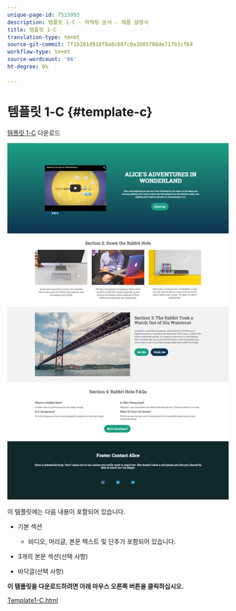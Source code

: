 ```yaml
---
unique-page-id: 7515993
description: 템플릿 1-C - 마케팅 문서 - 제품 설명서
title: 템플릿 1-C
translation-type: tm+mt
source-git-commit: 7f1b281d918f8a8c68fc0a3605f88de717b3cf64
workflow-type: tm+mt
source-wordcount: '66'
ht-degree: 0%

---
```



# 템플릿 1-C {#template-c}

[템플릿 1-C](https://docs.marketo.com/download/attachments/7515993/Template1-C.html?version=1&amp;modificationDate=1432836776000&amp;api=v2) 다운로드

![](assets/image2015-5-28-13-3a18-3a56.png)

이 템플릿에는 다음 내용이 포함되어 있습니다.

* 기본 섹션

   * 비디오, 머리글, 본문 텍스트 및 단추가 포함되어 있습니다.

* 3개의 본문 섹션(선택 사항)
* 바닥글(선택 사항)

**이 템플릿을 다운로드하려면 아래 마우스 오른쪽 버튼을 클릭하십시오.**

[Template1-C.html](https://docs.marketo.com/download/attachments/7515993/Template1-C.html?version=1&amp;modificationDate=1432836776000&amp;api=v2)
